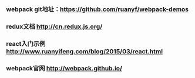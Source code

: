 ### webpack   git地址：https://github.com/ruanyf/webpack-demos
### redux文档          http://cn.redux.js.org/
### react入门示例      http://www.ruanyifeng.com/blog/2015/03/react.html
### webpack官网        http://webpack.github.io/
